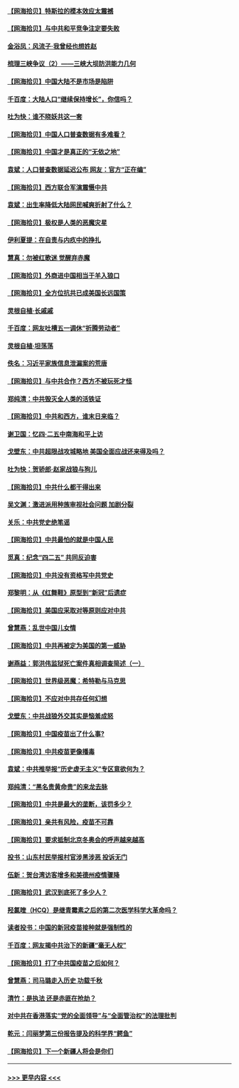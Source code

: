 #### [【网海拾贝】特斯拉的模本效应太震撼](../pages/nsc993/n12925626.md?t=05071401) 
#### [【网海拾贝】与中共和平竞争注定要失败](../pages/nsc993/n12923326.md?t=05071401) 
#### [金浴凤：风流子‧我曾经也想姓赵](../pages/nsc993/n12920911.md?t=05071401) 
#### [梳理三峡争议（2）——三峡大坝防洪能力几何](../pages/nsc993/n12920173.md?t=05071401) 
#### [【网海拾贝】中国大陆不是市场是陷阱](../pages/nsc993/n12920143.md?t=05071401) 
#### [千百度：大陆人口“继续保持增长”，你信吗？](../pages/nsc993/n12918946.md?t=05071401) 
#### [吐为快：谁不晓妖共这一套](../pages/nsc993/n12918941.md?t=05071401) 
#### [【网海拾贝】中国人口普查数据有多难看？](../pages/nsc993/n12917822.md?t=05071401) 
#### [【网海拾贝】中国才是真正的“无依之地”](../pages/nsc993/n12915845.md?t=05071401) 
#### [袁斌：人口普查数据延迟公布 网友：官方“正在编”](../pages/nsc993/n12915748.md?t=05071401) 
#### [【网海拾贝】西方联合军演震慑中共](../pages/nsc993/n12913466.md?t=05071401) 
#### [袁斌：出生率降低大陆网民喊爽折射了什么？](../pages/nsc993/n12913365.md?t=05071401) 
#### [【网海拾贝】极权是人类的恶魔灾星](../pages/nsc993/n12910697.md?t=05071401) 
#### [伊利夏提：在自责与内疚中的挣扎](../pages/nsc993/n12910493.md?t=05071401) 
#### [慧真：勿被红歌迷 觉醒弃赤魔](../pages/nsc993/n12910485.md?t=05071401) 
#### [【网海拾贝】外商进中国相当于羊入狼口](../pages/nsc993/n12908274.md?t=05071401) 
#### [【网海拾贝】全方位抗共已成美国长远国策](../pages/nsc993/n12906878.md?t=05071401) 
#### [灵根自植‧长戚戚](../pages/nsc993/n12905585.md?t=05071401) 
#### [千百度：网友吐槽五一调休“折腾劳动者”](../pages/nsc993/n12905934.md?t=05071401) 
#### [灵根自植‧坦荡荡](../pages/nsc993/n12905562.md?t=05071401) 
#### [佚名：习近平家族信息泄漏案的荒唐](../pages/nsc993/n12904705.md?t=05071401) 
#### [【网海拾贝】与中共合作？西方不被玩死才怪](../pages/nsc993/n12903873.md?t=05071401) 
#### [郑纯清：中共毁灭全人类的活铁证](../pages/nsc993/n12903785.md?t=05071401) 
#### [【网海拾贝】中共和西方，谁末日来临？](../pages/nsc993/n12903482.md?t=05071401) 
#### [谢卫国：忆四‧二五中南海和平上访](../pages/nsc993/n12902192.md?t=05071401) 
#### [戈壁东：中共超限战攻城略地 美国全面应战还来得及吗？](../pages/nsc993/n12902297.md?t=05071401) 
#### [吐为快：贺骄郎‧赵家战狼与狗儿](../pages/nsc993/n12902280.md?t=05071401) 
#### [【网海拾贝】中共什么都干得出来](../pages/nsc993/n12897500.md?t=05071401) 
#### [吴文渊：激进派用种族审视社会问题 加剧分裂](../pages/nsc993/n12893881.md?t=05071401) 
#### [关乐：中共党史绝笔谣](../pages/nsc993/n12897270.md?t=05071401) 
#### [【网海拾贝】中共最怕的就是中国人民](../pages/nsc993/n12894705.md?t=05071401) 
#### [觅真：纪念“四二五” 共同反迫害](../pages/nsc993/n12894553.md?t=05071401) 
#### [【网海拾贝】中共没有资格写中共党史](../pages/nsc993/n12892231.md?t=05071401) 
#### [郑黎明：从《红舞鞋》原型到“新冠”后遗症](../pages/nsc993/n12890469.md?t=05071401) 
#### [【网海拾贝】美国应采取对等原则应对中共](../pages/nsc993/n12889176.md?t=05071401) 
#### [曾慧燕：乱世中国儿女情](../pages/nsc993/n12887931.md?t=05071401) 
#### [【网海拾贝】中共再被定为美国的第一威胁](../pages/nsc993/n12887580.md?t=05071401) 
#### [谢燕益：郭洪伟监狱死亡案件真相调查简述（一）](../pages/nsc993/n12885648.md?t=05071401) 
#### [【网海拾贝】世界级恶魔：希特勒与马克思](../pages/nsc993/n12884062.md?t=05071401) 
#### [【网海拾贝】不应对中共存任何幻想](../pages/nsc993/n12881460.md?t=05071401) 
#### [戈壁东：中共战狼外交其实是恼羞成怒](../pages/nsc993/n12880392.md?t=05071401) 
#### [【网海拾贝】中国疫苗出了什么事?](../pages/nsc993/n12879124.md?t=05071401) 
#### [【网海拾贝】中共疫苗更像播毒](../pages/nsc993/n12876631.md?t=05071401) 
#### [袁斌：中共推举报“历史虚无主义”专区意欲何为？](../pages/nsc993/n12876530.md?t=05071401) 
#### [郑纯清：“黑名贵黄命贵”的来龙去脉](../pages/nsc993/n12875589.md?t=05071401) 
#### [【网海拾贝】中共是最大的垄断，该罚多少？](../pages/nsc993/n12874006.md?t=05071401) 
#### [【网海拾贝】亲共有风险，疫苗不可靠](../pages/nsc993/n12872224.md?t=05071401) 
#### [【网海拾贝】要求抵制北京冬奥会的呼声越来越高](../pages/nsc993/n12868962.md?t=05071401) 
#### [投书：山东村民举报村官涉黑涉恶 投诉无门](../pages/nsc993/n12869726.md?t=05071401) 
#### [伍新：贺台湾访客增多和美德州疫情骤降](../pages/nsc993/n12865651.md?t=05071401) 
#### [【网海拾贝】武汉到底死了多少人？](../pages/nsc993/n12863707.md?t=05071401) 
#### [羟氯喹（HCQ）是继青霉素之后的第二次医学科学大革命吗？](../pages/nsc993/n12638564.md?t=05071401) 
#### [读者投书：中国的新冠疫苗接种就是强制性的](../pages/nsc993/n12859932.md?t=05071401) 
#### [千百度：网友揭中共治下的新疆“毫无人权”](../pages/nsc993/n12858385.md?t=05071401) 
#### [【网海拾贝】打了中共国疫苗之后如何？](../pages/nsc993/n12857866.md?t=05071401) 
#### [曾慧燕：司马璐走入历史 功载千秋](../pages/nsc993/n12856996.md?t=05071401) 
#### [清竹：是执法 还是赤匪在抢劫？](../pages/nsc993/n12856952.md?t=05071401) 
#### [对中共在香港落实“党的全面领导”与“全面管治权”的法理批判](../pages/nsc993/n12856929.md?t=05071401) 
#### [乾元：闫丽梦第三份报告提及的科学界“鳄鱼”](../pages/nsc993/n12855985.md?t=05071401) 
#### [【网海拾贝】下一个新疆人将会是你们](../pages/nsc993/n12855864.md?t=05071401) 

----
#### [ >>> 更早内容 <<< ](../indexes/nsc993-earlier.md)
